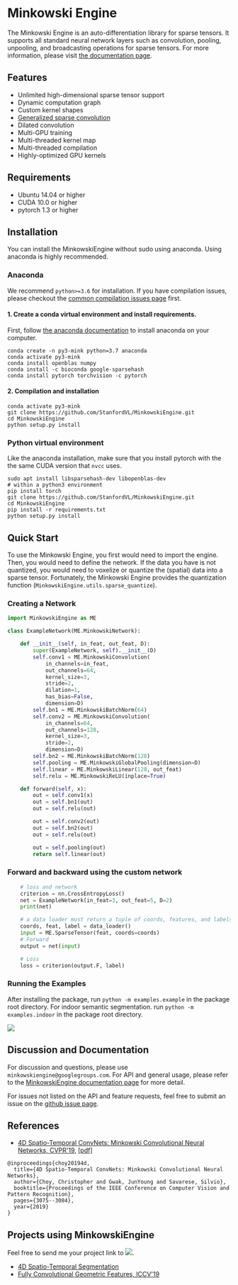 # Minkowski Engine

The Minkowski Engine is an auto-differentiation library for sparse tensors. It supports all standard neural network layers such as convolution, pooling, unpooling, and broadcasting operations for sparse tensors. For more information, please visit [the documentation page](http://stanfordvl.github.io/MinkowskiEngine/overview.html).

## Features

- Unlimited high-dimensional sparse tensor support
- Dynamic computation graph
- Custom kernel shapes
- [Generalized sparse convolution](https://stanfordvl.github.io/MinkowskiEngine/generalized_sparse_conv.html)
- Dilated convolution
- Multi-GPU training
- Multi-threaded kernel map
- Multi-threaded compilation
- Highly-optimized GPU kernels


## Requirements

- Ubuntu 14.04 or higher
- CUDA 10.0 or higher
- pytorch 1.3 or higher


## Installation

You can install the MinkowskiEngine without sudo using anaconda. Using anaconda is highly recommended.


### Anaconda

We recommend `python>=3.6` for installation. If you have compilation issues, please checkout the [common compilation issues page](https://stanfordvl.github.io/MinkowskiEngine/issues.html) first.


#### 1. Create a conda virtual environment and install requirements.

First, follow [the anaconda documentation](https://docs.anaconda.com/anaconda/install/) to install anaconda on your computer.

```
conda create -n py3-mink python=3.7 anaconda
conda activate py3-mink
conda install openblas numpy
conda install -c bioconda google-sparsehash
conda install pytorch torchvision -c pytorch
```

#### 2. Compilation and installation

```
conda activate py3-mink
git clone https://github.com/StanfordVL/MinkowskiEngine.git
cd MinkowskiEngine
python setup.py install
```


### Python virtual environment

Like the anaconda installation, make sure that you install pytorch with the the same CUDA version that `nvcc` uses.

```
sudo apt install libsparsehash-dev libopenblas-dev
# within a python3 environment
pip install torch
git clone https://github.com/StanfordVL/MinkowskiEngine.git
cd MinkowskiEngine
pip install -r requirements.txt
python setup.py install
```


## Quick Start

To use the Minkowski Engine, you first would need to import the engine.
Then, you would need to define the network. If the data you have is not
quantized, you would need to voxelize or quantize the (spatial) data into a
sparse tensor.  Fortunately, the Minkowski Engine provides the quantization
function (`MinkowskiEngine.utils.sparse_quantize`).


### Creating a Network

```python
import MinkowskiEngine as ME

class ExampleNetwork(ME.MinkowskiNetwork):

    def __init__(self, in_feat, out_feat, D):
        super(ExampleNetwork, self).__init__(D)
        self.conv1 = ME.MinkowskiConvolution(
            in_channels=in_feat,
            out_channels=64,
            kernel_size=3,
            stride=2,
            dilation=1,
            has_bias=False,
            dimension=D)
        self.bn1 = ME.MinkowskiBatchNorm(64)
        self.conv2 = ME.MinkowskiConvolution(
            in_channels=64,
            out_channels=128,
            kernel_size=3,
            stride=2,
            dimension=D)
        self.bn2 = ME.MinkowskiBatchNorm(128)
        self.pooling = ME.MinkowskiGlobalPooling(dimension=D)
        self.linear = ME.MinkowskiLinear(128, out_feat)
        self.relu = ME.MinkowskiReLU(inplace=True)

    def forward(self, x):
        out = self.conv1(x)
        out = self.bn1(out)
        out = self.relu(out)

        out = self.conv2(out)
        out = self.bn2(out)
        out = self.relu(out)

        out = self.pooling(out)
        return self.linear(out)
```

### Forward and backward using the custom network

```python
    # loss and network
    criterion = nn.CrossEntropyLoss()
    net = ExampleNetwork(in_feat=3, out_feat=5, D=2)
    print(net)

    # a data loader must return a tuple of coords, features, and labels.
    coords, feat, label = data_loader()
    input = ME.SparseTensor(feat, coords=coords)
    # Forward
    output = net(input)

    # Loss
    loss = criterion(output.F, label)
```


### Running the Examples

After installing the package, run `python -m examples.example` in the package root directory.
For indoor semantic segmentation. run `python -m examples.indoor` in the package root directory.

![](https://stanfordvl.github.io/MinkowskiEngine/_images/segmentation.png)


## Discussion and Documentation

For discussion and questions, please use `minkowskiengine@googlegroups.com`.
For API and general usage, please refer to the [MinkowskiEngine documentation
page](http://stanfordvl.github.io/MinkowskiEngine/) for more detail.

For issues not listed on the API and feature requests, feel free to submit
an issue on the [github issue
page](https://github.com/StanfordVL/MinkowskiEngine/issues).


## References

- [4D Spatio-Temporal ConvNets: Minkowski Convolutional Neural Networks, CVPR'19](https://arxiv.org/abs/1904.08755), [[pdf]](https://arxiv.org/pdf/1904.08755.pdf)

```
@inproceedings{choy20194d,
  title={4D Spatio-Temporal ConvNets: Minkowski Convolutional Neural Networks},
  author={Choy, Christopher and Gwak, JunYoung and Savarese, Silvio},
  booktitle={Proceedings of the IEEE Conference on Computer Vision and Pattern Recognition},
  pages={3075--3084},
  year={2019}
}
```

## Projects using MinkowskiEngine

Feel free to send me your project link to ![](https://node1.chrischoy.org/data/email.png).

- [4D Spatio-Temporal Segmentation](https://github.com/chrischoy/SpatioTemporalSegmentation)
- [Fully Convolutional Geometric Features, ICCV'19](https://github.com/chrischoy/FCGF)

